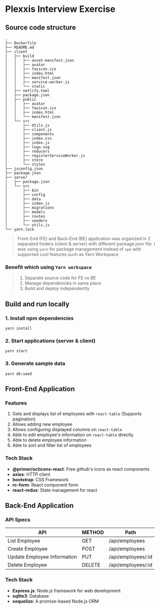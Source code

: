 # Plexxis Interview Exercise

## Source code structure

```
.
├── Dockerfile
├── README.md
├── client
│   ├── build
│   │   ├── asset-manifest.json
│   │   ├── avatar
│   │   ├── favicon.ico
│   │   ├── index.html
│   │   ├── manifest.json
│   │   ├── service-worker.js
│   │   └── static
│   ├── netlify.toml
│   ├── package.json
│   ├── public
│   │   ├── avatar
│   │   ├── favicon.ico
│   │   ├── index.html
│   │   └── manifest.json
│   └── src
│       ├── Utils.js
│       ├── client.js
│       ├── components
│       ├── index.css
│       ├── index.js
│       ├── logo.svg
│       ├── reducers
│       ├── registerServiceWorker.js
│       ├── store
│       └── styles
├── jsconfig.json
├── package.json
├── server
│   ├── package.json
│   └── src
│       ├── bin
│       ├── config
│       ├── data
│       ├── index.js
│       ├── migrations
│       ├── models
│       ├── routes
│       ├── seeders
│       └── utils.js
└── yarn.lock
```

> Front-End (FE) and Back-End (BE) application was organized in 2 separated folders (client & server)
> with different package.json file.
> I was using `yarn` for package management instead of `npm` with supported cool features such as Yarn Workspace

### Benefit which using `Yarn workspace`

> 1. Separate source code for FE vs BE
> 2. Manage dependencies in same place
> 3. Build and deploy independently

## Build and run locally

### 1. Install npm dependencies

```
yarn install
```

### 2. Start applications (server & client)

```
yarn start
```

### 3. Generate sample data

```
yarn db:seed
```

## Front-End Application

### Features

1. Gets and displays list of employees with `react-table` (Supports pagination)
2. Allows adding new employee
3. Allows configuring displayed columns on `react-table`
4. Able to edit employee's information on `react-table` directly
5. Able to delete employee information
6. Able to sort and fitler list of employees

### Tech Stack

- **@primer/octicons-react**: Free github's icons as react components
- **axios**: HTTP client
- **bootstrap**: CSS Framework
- **rc-form**: React component form
- **react-redux**: State management for react

## Back-End Application

### API Specs

| API                         | METHOD | Path               |
| --------------------------- | ------ | ------------------ |
| List Employee               | GET    | /api/employees     |
| Create Employee             | POST   | /api/employees     |
| Update Employee Information | PUT    | /api/employees/:id |
| Delete Employee             | DELETE | /api/employees/:id |

### Tech Stack

- **Express.js**: Node.js framework for web development
- **sqlite3**: Database
- **sequelize**: A promise-based Node.js ORM
